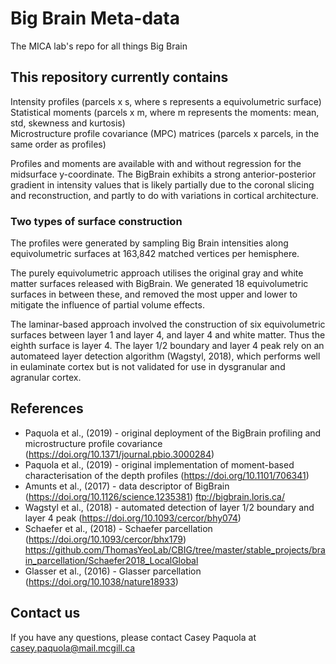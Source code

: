 # Big Brain Meta-data

The MICA lab's repo for all things Big Brain

## This repository currently contains

Intensity profiles (parcels x s, where s represents a equivolumetric surface)   
Statistical moments (parcels x m, where m represents the moments: mean, std, skewness and kurtosis)  
Microstructure profile covariance (MPC) matrices (parcels x parcels, in the same order as profiles)

Profiles and moments are available with and without regression for the midsurface y-coordinate. The BigBrain exhibits a strong anterior-posterior gradient in intensity values that is likely partially due to the coronal slicing and reconstruction, and partly to do with variations in cortical architecture. 

### Two types of surface construction

The profiles were generated by sampling Big Brain intensities along equivolumetric surfaces at 163,842 matched vertices per hemisphere.

The purely equivolumetric approach utilises the original gray and white matter surfaces released with BigBrain. We generated 18 equivolumetric surfaces in between these, and removed the most upper and lower to mitigate the influence of partial volume effects. 

The laminar-based approach involved the construction of six equivolumetric surfaces between layer 1 and layer 4, and layer 4 and white matter. Thus the eighth surface is layer 4.  The layer 1/2 boundary and layer 4 peak rely on an automateed layer detection algorithm (Wagstyl, 2018), which performs well in eulaminate cortex but is not validated for use in dysgranular and agranular cortex.  

## References

* Paquola et al., (2019) - original deployment of the BigBrain profiling and microstructure profile covariance (https://doi.org/10.1371/journal.pbio.3000284)
* Paquola et al., (2019) - original implementation of moment-based characterisation of the depth profiles (https://doi.org/10.1101/706341)
* Amunts et al., (2017) - data descriptor of BigBrain (https://doi.org/10.1126/science.1235381)
ftp://bigbrain.loris.ca/
* Wagstyl et al., (2018) - automated detection of layer 1/2 boundary and layer 4 peak (https://doi.org/10.1093/cercor/bhy074)
* Schaefer et al., (2018) - Schaefer parcellation (https://doi.org/10.1093/cercor/bhx179)
https://github.com/ThomasYeoLab/CBIG/tree/master/stable_projects/brain_parcellation/Schaefer2018_LocalGlobal
* Glasser et al., (2016) - Glasser parcellation (https://doi.org/10.1038/nature18933)

## Contact us

If you have any questions, please contact Casey Paquola at casey.paquola@mail.mcgill.ca 

